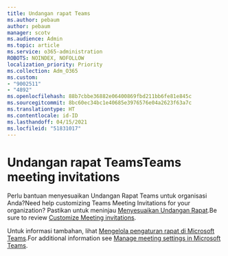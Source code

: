 ```yaml
---
title: Undangan rapat Teams
ms.author: pebaum
author: pebaum
manager: scotv
ms.audience: Admin
ms.topic: article
ms.service: o365-administration
ROBOTS: NOINDEX, NOFOLLOW
localization_priority: Priority
ms.collection: Adm_O365
ms.custom:
- "9002511"
- "4892"
ms.openlocfilehash: 88b7cbbe36882e06400869fbd211bb6fe81e845c
ms.sourcegitcommit: 8bc60ec34bc1e40685e3976576e04a2623f63a7c
ms.translationtype: HT
ms.contentlocale: id-ID
ms.lasthandoff: 04/15/2021
ms.locfileid: "51831017"
---
```

# <a name="teams-meeting-invitations"></a><span data-ttu-id="b8c26-102">Undangan rapat Teams</span><span class="sxs-lookup"><span data-stu-id="b8c26-102">Teams meeting invitations</span></span>

<span data-ttu-id="b8c26-103">Perlu bantuan menyesuaikan Undangan Rapat Teams untuk organisasi Anda?</span><span class="sxs-lookup"><span data-stu-id="b8c26-103">Need help customizing Teams Meeting Invitations for your organization?</span></span> <span data-ttu-id="b8c26-104">Pastikan untuk meninjau [Menyesuaikan Undangan Rapat](https://docs.microsoft.com/microsoftteams/meeting-settings-in-teams#customize-meeting-invitations).</span><span class="sxs-lookup"><span data-stu-id="b8c26-104">Be sure to review [Customize Meeting invitations](https://docs.microsoft.com/microsoftteams/meeting-settings-in-teams#customize-meeting-invitations).</span></span>  

<span data-ttu-id="b8c26-105">Untuk informasi tambahan, lihat [Mengelola pengaturan rapat di Microsoft Teams](https://docs.microsoft.com/microsoftteams/meeting-settings-in-teams).</span><span class="sxs-lookup"><span data-stu-id="b8c26-105">For additional information see [Manage meeting settings in Microsoft Teams](https://docs.microsoft.com/microsoftteams/meeting-settings-in-teams).</span></span>
